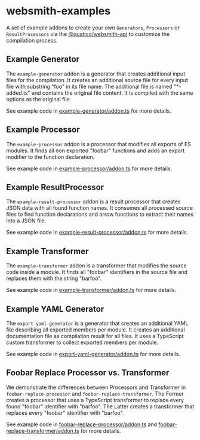 # websmith-examples

A set of example addons to create your own `Generators`, `Processors` or `ResultProcessors` via the [@quatico/websmith-api](https://github.com/quatico-solutions/websmith/tree/develop/packages/api/README.md) to customize the compilation process.

## Example Generator

The `example-generator` addon is a generator that creates additional input files for the compilation. It creates an additional source file for every input file with substring "foo" in its file name. The additional file is named "*-added.ts" and contains the original file content. It is compiled with the same options as the original file.

See example code in [example-generator/addon.ts](https://github.com/quatico-solutions/websmith/tree/develop/packages/examples/addons/example-generator/addon.ts) for more details.

## Example Processor

The `example-processor` addon is a processor that modifies all exports of ES modules. It finds all non exported "foobar" functions and adds an export modifier to the function declaration.

See example code in [example-processor/addon.ts](https://github.com/quatico-solutions/websmith/tree/develop/packages/examples/addons/example-processor/addon.ts) for more details.

## Example ResultProcessor

The `example-result-processor` addon is a result processor that creates JSON data with all found function names. It consumes all processed source files to find function declarations and arrow functions to extract their names into a JSON file.

See example code in [example-result-processor/addon.ts](https://github.com/quatico-solutions/websmith/tree/develop/packages/examples/addons/example-result-processor/addon.ts) for more details.

## Example Transformer

The `example-transformer` addon is a transformer that modifies the source code inside a module. It finds all "foobar" identifiers in the source file and replaces them with the string "barfoo".

See example code in [example-transformer/addon.ts](https://github.com/quatico-solutions/websmith/tree/develop/packages/examples/addons/example-transformer/addon.ts) for more details.

## Example YAML Generator

The `export-yaml-generator` is a generator that creates an additional YAML file describing all exported members per module. It creates an additional documentation file as compilation result for all files. It uses a TypeScript custom transformer to collect exported members per module.

See example code in [export-yaml-generator/addon.ts](https://github.com/quatico-solutions/websmith/tree/develop/packages/examples/addons/export-yaml-generator/addon.ts) for more details.

## Foobar Replace Processor vs. Transformer

We demonstrate the differences between Processors and Transformer in  `foobar-replace-processor` and `foobar-replace-transformer`. The Former creates a processor that uses a TypeScript transformer to replace every found "foobar" identifier with "barfoo". The Latter creates a transformer that replaces every "foobar" identifier with "barfoo".

See example code in [foobar-replace-processor/addon.ts](https://github.com/quatico-solutions/websmith/tree/develop/packages/examples/addons/foobar-replace-processor/addon.ts) and [foobar-replace-transformer/addon.ts](https://github.com/quatico-solutions/websmith/tree/develop/packages/examples/addons/foobar-replace-transformer/addon.ts) for more details.
